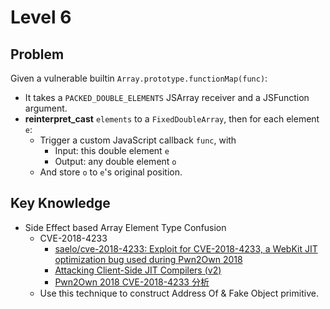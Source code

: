 # Level 6

## Problem

Given a vulnerable builtin `Array.prototype.functionMap(func)`:
- It takes a `PACKED_DOUBLE_ELEMENTS` JSArray receiver and a JSFunction argument.
- **reinterpret_cast** `elements` to a `FixedDoubleArray`, then for each element `e`:
    - Trigger a custom JavaScript callback `func`, with
        - Input: this double element `e`
        - Output: any double element `o`
    - And store `o` to `e`'s original position.

## Key Knowledge

- Side Effect based Array Element Type Confusion
    - CVE-2018-4233
        - [saelo/cve-2018-4233: Exploit for CVE-2018-4233, a WebKit JIT optimization bug used during Pwn2Own 2018](https://github.com/saelo/cve-2018-4233)
        - [Attacking Client-Side JIT Compilers (v2)](https://saelo.github.io/presentations/blackhat_us_18_attacking_client_side_jit_compilers.pdf#page=106)
        - [Pwn2Own 2018 CVE-2018-4233 分析](https://www.anquanke.com/post/id/244472)
    - Use this technique to construct Address Of & Fake Object primitive.
